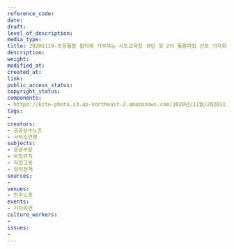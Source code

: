 ```yaml
---
reference_code: 
date: 
draft: 
level_of_description: 
media_type: 
title: 20201119-초등돌봄 협의체 거부하는 시도교육청 규탄 및 2차 돌봄파업 선포 기자회견
description: 
weight: 
modified_at: 
created_at: 
link: 
public_access_status: 
copyright_status: 
components:
- https://kctu-photo.s3.ap-northeast-2.amazonaws.com/2020년/11월/20201119-초등돌봄+협의체+거부하는+시도교육청+규탄+및+2차+돌봄파업+선포+기자회견/_1DX0172.jpg
tags:
- 
creators:
- 공공운수노조
- 서비스연맹
subjects:
- 공공부문
- 비정규직
- 직접고용
- 정치정책
sources:
- 
venues:
- 민주노총
events:
- 기자회견
culture_workers:
- 
issues:
- 
---
```

